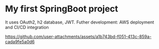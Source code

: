 # My first SpringBoot project
It uses OAuth2, h2 database, JWT.
Futher development: AWS deployment and CI/CD integration 


https://github.com/user-attachments/assets/a1b743bd-f051-413c-859a-cada9fe5a0d6

